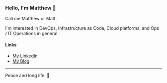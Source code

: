 ### Hello, I'm Matthew 👋

Call me Matthew or Matt.

I'm interested in DevOps, Infrastructure as Code, Cloud platforms, and Ops / IT Operations in general.

#### Links

* [My LinkedIn](https://www.linkedin.com/in/matthew-gonzales-5aa49013b/)
* [My Blog](https://periodical.pages.dev/)

------

Peace and long life. 🖖

<!--
**mabego/mabego** is a ✨ _special_ ✨ repository because its `README.md` (this file) appears on your GitHub profile.

Here are some ideas to get you started:

- 🔭 I’m currently working on ...
- 🌱 I’m currently learning ...
- 👯 I’m looking to collaborate on ...
- 🤔 I’m looking for help with ...
- 💬 Ask me about ...
- 📫 How to reach me: ...
- 😄 Pronouns: ...
- ⚡ Fun fact: ...
-->
